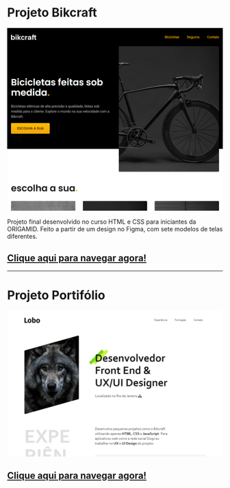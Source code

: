 # **Projeto Bikcraft**

![Imagem site Bikcraft](./imgs/sc_index.png)

Projeto final desenvolvido no curso HTML e CSS para iniciantes da ORIGAMID.
Feito a partir de um design no Figma, com sete modelos de telas diferentes.

## [Clique aqui para navegar agora!](https://fkrik.github.io/origamid-learning/ex4_projeto_final/)

<hr>

# **Projeto Portifólio**

![Imagem site Portifólio](./imgs/sc_index_lobo.png)

## [Clique aqui para navegar agora!](https://fkrik.github.io/origamid-learning/ex3_portfolio/)
